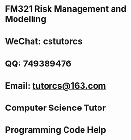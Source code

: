 # FM321 Risk Management and Modelling

# WeChat: cstutorcs

# QQ: 749389476

# Email: tutorcs@163.com

# Computer Science Tutor

# Programming Code Help
